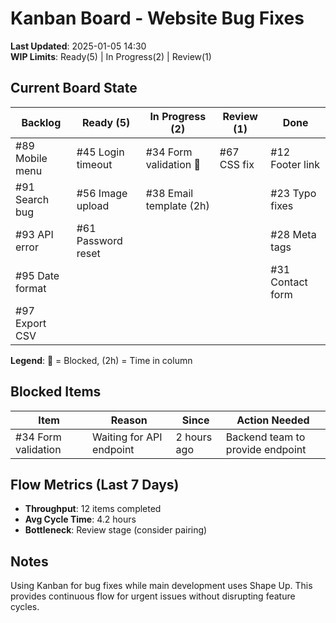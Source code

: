 # Kanban Board - Website Bug Fixes

**Last Updated**: 2025-01-05 14:30\
**WIP Limits**: Ready(5) | In Progress(2) | Review(1)

## Current Board State

| **Backlog**     | **Ready (5)**      | **In Progress (2)**     | **Review (1)** | **Done**         |
| --------------- | ------------------ | ----------------------- | -------------- | ---------------- |
| #89 Mobile menu | #45 Login timeout  | #34 Form validation 🔴  | #67 CSS fix    | #12 Footer link  |
| #91 Search bug  | #56 Image upload   | #38 Email template (2h) |                | #23 Typo fixes   |
| #93 API error   | #61 Password reset |                         |                | #28 Meta tags    |
| #95 Date format |                    |                         |                | #31 Contact form |
| #97 Export CSV  |                    |                         |                |                  |

**Legend**: 🔴 = Blocked, (2h) = Time in column

## Blocked Items

| Item                | Reason                   | Since       | Action Needed                    |
| ------------------- | ------------------------ | ----------- | -------------------------------- |
| #34 Form validation | Waiting for API endpoint | 2 hours ago | Backend team to provide endpoint |

## Flow Metrics (Last 7 Days)

- **Throughput**: 12 items completed
- **Avg Cycle Time**: 4.2 hours
- **Bottleneck**: Review stage (consider pairing)

## Notes

Using Kanban for bug fixes while main development uses Shape Up. This provides continuous flow for urgent issues without
disrupting feature cycles.
